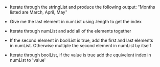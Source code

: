 * Iterate through the stringList and produce the following output:
"Months listed are March, April, May"

* Give me the last element in numList using .length to get the index

* Iterate through numList and add all of the elements together

* If the second element in boolList is true, add the first and last elements in numList. Otherwise multiple the second element in numList by itself

* Iterate through boolList, if the value is true add the equivelent index in numList to 'value'

